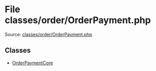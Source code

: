 File classes/order/OrderPayment.php
=========

Source: [classes/order/OrderPayment.php](https://github.com/PrestaShop/PrestaShop/blob/1.5.6.1/classes/order/OrderPayment.php)


Classes
-------

* [OrderPaymentCore](class.OrderPaymentCore.md)

